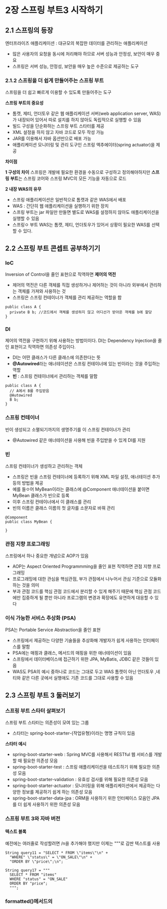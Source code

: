 # 2장 스프링 부트3 시작하기

## 2.1 스프링의 등장
엔터프라이즈 애플리케이션 : 대규모의 복잡한 데이터를 관리하는 애플리케이션
- 많은 사용자의 요청을 동시에 처리해야 하므로 서버 성능과 안정성, 보안이 매우 중요
- 스프링은 서버 성능, 안정성, 보안을 매우 높은 수준으로 제공하는 도구

### 2.1.2 스프링을 더 쉽게 만들어주는 스프링 부트
스프링을 더 쉽고 빠르게 이용할 수 있도록 만들어주는 도구

**스프링 부트의 중요성**
- 톰캣, 제티, 언더토우 같은 웹 애플리케이션 서버(web application server, WAS)가 내장되어 있어서 따로 설치를 하지 않아도 독립적으로 실행할 수 있음
- 빌드 구성을 단순화하는 스프링 부트 스타터를 제공
- XML 설정을 하지 않고 자바 코드로 모두 작성 가능
- JAR를 이용해서 자바 옵션만으로 배포 가능
- 애플리케이션 모니터링 및 관리 도구인 스프링 액추에이터(spring actuator)을 제공

**차이점**

**1 구성의 차이**
스프링은 개발에 필요한 환경을 수동으로 구성하고 정의해야하지만 **스프링 부트**는 스프링 코어와 스프링 MVC의 모든 기능을 자동으로 로드

**2 내장 WAS의 유무**
- 스프링 애플리케이션은 일반적으로 톰캣과 같은 WAS에서 배포
- WAS : 간단히 웹 애플리케이션을 실행하기 위한 장치
- 스프링 부트는 jar 파일만 만들면 별도로 WAS를 설정하지 않아도 애플리케이션을 실행할 수 있음
- 스프링ㅇ 부트 WAS는 톰캣, 제티, 언더토우가 있어서 상황이 필요한 WAS를 선택할 수 있다.

## 2.2 스프링 부트 콘셉트 공부하기기

### IoC
Inversion of Control을 줄인 표현으로 직역하면 **제어의 역전**
- 제어의 역전은 다른 객체를 직접 생성하거나 제어하는 것이 아니라 외부에서 관리하는 객체를 가져와 사용하는 것
- 스프링은 스프링 컨테이너가 객체를 관리 제공하는 역할을 함

```
public class A {
  private B b; //코드에서 객체를 생성하지 않고 어디선가 받아온 객체를 b에 할당
}
```

### DI
제어의 역전을 구현하기 위해 사용하는 방법이이다. DI는 Dependency Injection을 줄인 표현이고 직역하면 의존성 주입이다.

- DI는 어떤 클래스가 다른 클래스에 의존한다는 뜻
- **@Autowired**라는 애너테이션은 스프링 컨테이너에 있는 빈이라는 것을 주입하는 역할
- **빈** : 스프링 컨테이너에서 관리하는 객체를 말함

```
public class A {
  // A에서 B를 주입받음
  @Autowired
  B b;
}
```

### 스프링 컨테이너
빈이 생성되고 소멸되기까지의 생명주기를 이 스프링 컨테이너가 관리
- @Autowired 같은 애너테이션을 사용해 빈을 주입받을 수 있게 DI를 지원

### 빈
스프링 컨테이너가 생성하고 관리하는 객체
- 스프링은 빈을 스프링 컨테이너에 등록하기 위해 XML 파일 설정, 애너테이션 추가 등의 방법을 제공
- 예를 들ㅇ어 MyBean이라는 클래스에 @Component 애너테이션을 붙이면 MyBean 클래스가 빈으로 등록
- 이후 스프링 컨테이너에서 이 클래스를 관리
- 빈의 이름은 클래스 이름의 첫 글자를 소문자로 바꿔 관리

```
@Component
public class MyBean {

}
```

### 관점 지향 프로그래밍
스프링에서 하나 중요한 개념으로 AOP가 있음
- AOP는 Aspect Oriented Programmming을 줄인 표현 직역하면 관점 지향 프로그래밍
- 프로그래밍에 대한 관심을 핵심관점, 부가 관점에서 나누어서 관심 기준으로 모듈화하는 것을 의미
- 부과 관점 코드를 핵심 관점 코드에서 분리할 수 있게 해주기 때문에 핵심 관점 코드에만 집중하게 될 뿐만 아니라 프로그램의 변경과 확장에도 유연하게 대응할 수 있다

### 이식 가능한 서비스 추상화 (PSA)
PSA는 Portable Service Abstraction을 줄인 표현
- 스프링에서 제공하는 다양한 기술들을 추상화해 개발자가 쉽게 사용하는 인터페이스를 말함
- PSA에는 매핑과 클래스, 메서드의 매핑을 위한 애너테이션이 있음
- 스프링에서 데이터베이스에 접근하기 위한 JPA, MyBatis, JDBC 같은 것들이 있음
- WAS도 PSA의 예시 중하나로 코드는 그대로 두고 WAS 톰캣이 아닌 언더토우 ,네티와 같은 다른 곳에서 실행애도 기존 코드를 그대로 사용할 수 있음

## 2.3 스프링 부트 3 둘러보기

### 스프링 부트 스타터 살펴보기
스프링 부트 스타터는 의존성이 모여 있는 그룹
- 스타터는 spring-boot-starter-{작업유형}이라는 명명 규칙이 있음

**스타터 예시**
- spring-boot-starter-web : Spring MVC를 사용해서 RESTful 웹 서비스를 개발할 때 필요한 의존성 모음 
- spring-boot-starter-test : 스프링 애플리케이션을 테스트하기 위해 필요한 의존성 모음 
- spring-boot-starter-validation : 유효성 검사를 위해 필요한 의존성 모음 
- spring-boot-starter-actuator : 모니터링을 위해 애플리케이션에서 제공하는 다양한 정보를 제공하기 쉽게 하는 의존성 모음 
- spring-boot-starter-data-jpa : ORM을 사용하기 위한 인터페이스 모음인 JPA를 더 쉽게 사용하기 위한 의존성 모음

### 스프링 부트 3와 자바 버전

#### 텍스트 블록
예전에는 여러줄로 작성할려면 /n을 추가해야 했지만 이제는 """로 감싼 텍스트를 사용
```
String query11 = "SELECT * FROM \"items\"\n" +
  "WHERE" \"status\" = \"ON_SALE\"\n" +
  "ORDER BY \"price\";\n";

String query17 = """
  SELECT * FROM "items"
  WHERE "status" = "ON_SALE"
  ORDER BY "price";
  """;
```

### formatted()메서드의


